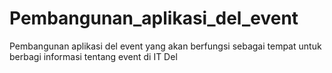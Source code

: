 # Pembangunan_aplikasi_del_event
Pembangunan aplikasi del event yang akan berfungsi sebagai tempat untuk berbagi informasi tentang event di IT Del
